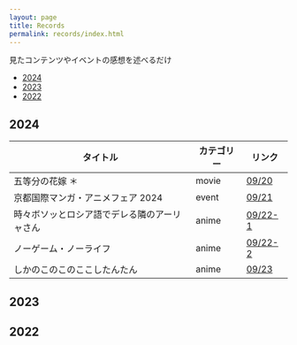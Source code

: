 ```yaml
---
layout: page
title: Records
permalink: records/index.html
---
```


見たコンテンツやイベントの感想を述べるだけ

- [2024](#2024)
- [2023](#2023)
- [2022](#2022)

## 2024

|タイトル|カテゴリー|リンク|
|--|--|--|
|五等分の花嫁 ＊|movie|[09/20](./2024/0920)|
|京都国際マンガ・アニメフェア 2024|event|[09/21](./2024/0921)|
|時々ボソッとロシア語でデレる隣のアーリャさん|anime|[09/22-1](./2024/0922-1)|
|ノーゲーム・ノーライフ|anime|[09/22-2](./2024/0922-2)|
|しかのこのこのここしたんたん|anime|[09/23](./2024/0923)|

## 2023

## 2022
